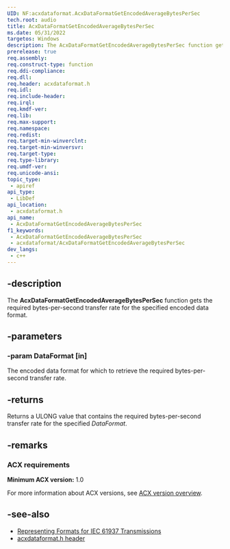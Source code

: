 ```yaml
---
UID: NF:acxdataformat.AcxDataFormatGetEncodedAverageBytesPerSec
tech.root: audio
title: AcxDataFormatGetEncodedAverageBytesPerSec
ms.date: 05/31/2022
targetos: Windows
description: The AcxDataFormatGetEncodedAverageBytesPerSec function gets the required bytes-per-second transfer rate for the specified encoded data format.
prerelease: true
req.assembly: 
req.construct-type: function
req.ddi-compliance: 
req.dll: 
req.header: acxdataformat.h
req.idl: 
req.include-header: 
req.irql: 
req.kmdf-ver: 
req.lib: 
req.max-support: 
req.namespace: 
req.redist: 
req.target-min-winverclnt: 
req.target-min-winversvr: 
req.target-type: 
req.type-library: 
req.umdf-ver: 
req.unicode-ansi: 
topic_type:
 - apiref
api_type:
 - LibDef
api_location:
 - acxdataformat.h
api_name:
 - AcxDataFormatGetEncodedAverageBytesPerSec
f1_keywords:
 - AcxDataFormatGetEncodedAverageBytesPerSec
 - acxdataformat/AcxDataFormatGetEncodedAverageBytesPerSec
dev_langs:
 - c++
---
```


## -description

The **AcxDataFormatGetEncodedAverageBytesPerSec** function gets the required bytes-per-second transfer rate for the specified encoded data format.

## -parameters

### -param DataFormat [in]

The encoded data format for which to retrieve the required bytes-per-second transfer rate.

## -returns

Returns a ULONG value that contains the required bytes-per-second transfer rate for the specified *DataFormat*.

## -remarks

### ACX requirements

**Minimum ACX version:** 1.0

For more information about ACX versions, see [ACX version overview](/windows-hardware/drivers/audio/acx-version-overview).

## -see-also

- [Representing Formats for IEC 61937 Transmissions](/windows/win32/coreaudio/representing-formats-for-iec-61937-transmissions)
- [acxdataformat.h header](index.md)

